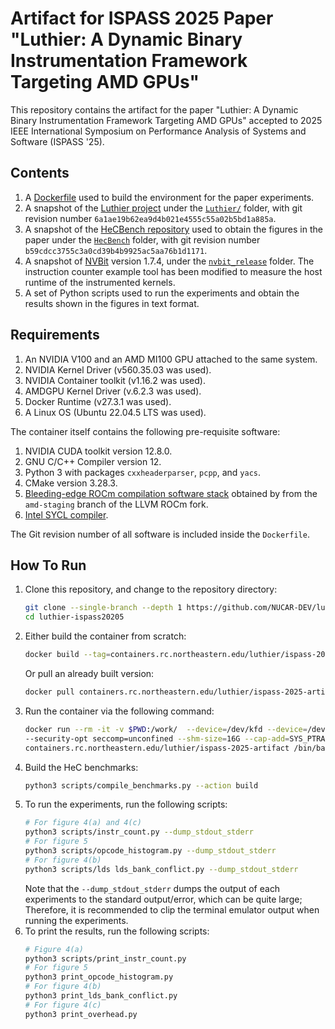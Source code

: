 # Artifact for ISPASS 2025 Paper "Luthier: A Dynamic Binary Instrumentation Framework Targeting AMD GPUs"

This repository contains the artifact for the paper
"Luthier: A Dynamic Binary Instrumentation Framework Targeting AMD GPUs" accepted to 2025 IEEE International Symposium 
on Performance Analysis of Systems and Software (ISPASS '25).

## Contents
1. A [Dockerfile](./Dockerfile) used to build the environment for the paper experiments.
2. A snapshot of the [Luthier project](https://github.com/matinraayai/Luthier) under the 
   [`Luthier/`](./Luthier) folder, with git revision number `6a1ae19b62ea9d4b021e4555c55a02b5bd1a885a`.
3. A snapshot of the [HeCBench repository](https://github.com/zjin-lcf/HeCBench) used to obtain the figures in 
   the paper under the [`HecBench`](./HeCBench) folder, with git revision 
   number `b59cdcc3755c3a0cd39b4b9925ac5aa76b1d1171`.
4. A snapshot of [NVBit](https://github.com/NVlabs/NVBit) version 1.7.4, under the [`nvbit_release`](./nvbit_release)
   folder. The instruction counter example tool has been modified to measure the host runtime of the instrumented 
   kernels.
5. A set of Python scripts used to run the experiments and obtain the results shown in the figures in text format.

## Requirements
1. An NVIDIA V100 and an AMD MI100 GPU attached to the same system.
2. NVIDIA Kernel Driver (v560.35.03 was used).
3. NVIDIA Container toolkit (v1.16.2 was used).
4. AMDGPU Kernel Driver (v.6.2.3 was used).
5. Docker Runtime (v27.3.1 was used).
6. A Linux OS (Ubuntu 22.04.5 LTS was used).

The container itself contains the following pre-requisite software:
1. NVIDIA CUDA toolkit version 12.8.0.
2. GNU C/C++ Compiler version 12.
3. Python 3 with packages `cxxheaderparser`, `pcpp`, and `yacs`.
4. CMake version 3.28.3.
5. [Bleeding-edge ROCm compilation software stack](https://github.com/ROCm/llvm-project) obtained by from the 
   `amd-staging` branch of the LLVM ROCm fork.
6. [Intel SYCL compiler](https://github.com/intel/llvm).

The Git revision number of all software is included inside the `Dockerfile`.
## How To Run
1. Clone this repository, and change to the repository directory:
   ```bash
   git clone --single-branch --depth 1 https://github.com/NUCAR-DEV/luthier-ispass2025
   cd luthier-ispass20205
   ```
2. Either build the container from scratch:
   ```bash
   docker build --tag=containers.rc.northeastern.edu/luthier/ispass-2025-artifact --force-rm .
   ```
   Or pull an already built version:
   ```bash
   docker pull containers.rc.northeastern.edu/luthier/ispass-2025-artifact
   ```
3. Run the container via the following command:
   ```bash
   docker run --rm -it -v $PWD:/work/  --device=/dev/kfd --device=/dev/dri/ --privileged \
   --security-opt seccomp=unconfined --shm-size=16G --cap-add=SYS_PTRACE --ipc=host --privileged --gpus all \
   containers.rc.northeastern.edu/luthier/ispass-2025-artifact /bin/bas
   ```
4. Build the HeC benchmarks:
   ```bash
   python3 scripts/compile_benchmarks.py --action build
   ```
5. To run the experiments, run the following scripts:
   ```bash
   # For figure 4(a) and 4(c)
   python3 scripts/instr_count.py --dump_stdout_stderr
   # For figure 5
   python3 scripts/opcode_histogram.py --dump_stdout_stderr
   # For figure 4(b)
   python3 scripts/lds lds_bank_conflict.py --dump_stdout_stderr
   ```
   Note that the `--dump_stdout_stderr` dumps the output of each experiments to the standard output/error, which 
   can be quite large; Therefore, it is recommended to clip the terminal emulator output when running the experiments.
6. To print the results, run the following scripts:
   ```bash
   # Figure 4(a)
   python3 scripts/print_instr_count.py
   # For figure 5
   python3 print_opcode_histogram.py
   # For figure 4(b)
   python3 print_lds_bank_conflict.py
   # For figure 4(c)
   python3 print_overhead.py
   ```